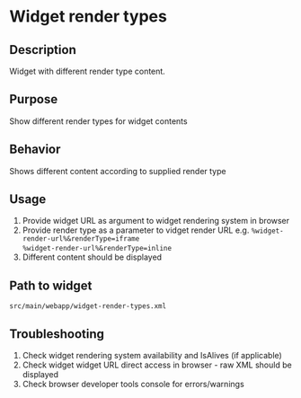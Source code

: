 Widget render types
================

Description
---------------------
Widget with different render type content.

Purpose
---------------------
Show different render types for widget contents

Behavior
---------------------
Shows different content according to supplied render type

Usage
---------------------
1.  Provide widget URL as argument to widget rendering system in browser
2.  Provide render type as a parameter to vidget render URL e.g.
`%widget-render-url%&renderType=iframe`      
`%widget-render-url%&renderType=inline`    
3. Different content should be displayed

Path to widget
---------------------
`src/main/webapp/widget-render-types.xml`

Troubleshooting
---------------------
1. Check widget rendering system availability and IsAlives (if applicable) 
2. Check widget widget URL direct access in browser - raw XML should be displayed
3. Check browser developer tools console for errors/warnings